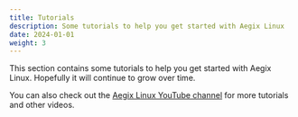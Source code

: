 ```yaml
---
title: Tutorials
description: Some tutorials to help you get started with Aegix Linux
date: 2024-01-01
weight: 3
---
```


This section contains some tutorials to help you get started with Aegix Linux. Hopefully it will continue to grow over time.

You can also check out the [Aegix Linux YouTube channel](https://www.youtube.com/@aegixlinux) for more tutorials and other videos.

